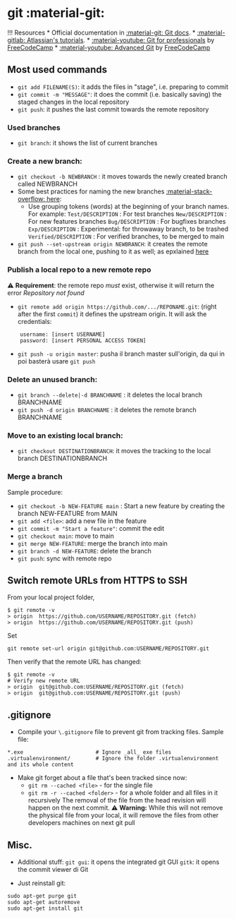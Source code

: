 # git :material-git:

!!! Resources
	* Official documentation in [:material-git: Git docs](https://git-scm.com/docs).
	* [:material-gitlab: Atlassian's tutorials](https://www.atlassian.com/git/tutorials).
	* [:material-youtube: Git for professionals](https://youtu.be/Uszj_k0DGsg) by [FreeCodeCamp](https://www.freecodecamp.org/)
	* [:material-youtube: Advanced Git](https://youtu.be/qsTthZi23VE) by [FreeCodeCamp](https://www.freecodecamp.org/)

## Most used commands

* `git add FILENAME(S)`: it adds the files in "stage", i.e. preparing to commit
* `git commit -m "MESSAGE"`: it does the commit (i.e. basically saving) the staged changes in the local repository 
* `git push`: it pushes the last commit towards the remote repository

### Used branches

* `git branch`: it shows the list of current branches

### Create a new branch:

* `git checkout -b NEWBRANCH` : it moves towards the newly created branch called NEWBRANCH
* Some best practices for naming the new branches [:material-stack-overflow: here](https://stackoverflow.com/questions/273695/what-are-some-examples-of-commonly-used-practices-for-naming-git-branches):
    * Use grouping tokens (words) at the beginning of your branch names. For example: 
		`Test/DESCRIPTION`  : For test branches
		`New/DESCRIPTION`   : For new features branches
		`Bug/DESCRIPTION`	: For bugfixes branches
		`Exp/DESCRIPTION`	: Experimental: for throwaway branch, to be trashed
		`Verified/DESCRIPTION`	: For verified branches, to be merged to main
* `git push --set-upstream origin NEWBRANCH`: it creates the remote branch from the local one, pushing to it as well; as epxlained [here](https://forum.freecodecamp.org/t/push-a-new-local-branch-to-a-remote-git-repository-and-track-it-too/13222)

### Publish a local repo to a new remote repo

:warning: **Requirement**: the remote repo _must_ exist, otherwise it will return the error _Repository not found_

* `git remote add origin https://github.com/.../REPONAME.git`: (right after the first `commit`) it defines the upstream origin. It will ask the credentials:
```
	username: [insert USERNAME]
	password: [insert PERSONAL ACCESS TOKEN]
```
* `git push -u origin master`: pusha il branch master sull'origin, da qui in poi basterà usare `git push`

### Delete an unused branch:

* `git branch --delete|-d BRANCHNAME` : it deletes the local branch BRANCHNAME
* `git push -d origin BRANCHNAME` : it deletes the remote branch BRANCHNAME

### Move to an existing local branch:

* `git checkout DESTINATIONBRANCH`: it moves the tracking to the local branch DESTINATIONBRANCH

### Merge a branch

Sample procedure:

* `git checkout -b NEW-FEATURE main` : Start a new feature by creating the branch NEW-FEATURE from MAIN
* `git add <file>`: add a new file in the feature
* `git commit -m "Start a feature"`: commit the edit
* `git checkout main`: move to main
* `git merge NEW-FEATURE`: merge the branch into main
* `git branch -d NEW-FEATURE`: delete the branch
* `git push`: sync with remote repo

## Switch remote URLs from HTTPS to SSH

From your local project folder,
```
$ git remote -v
> origin  https://github.com/USERNAME/REPOSITORY.git (fetch)
> origin  https://github.com/USERNAME/REPOSITORY.git (push)
```
Set
```
git remote set-url origin git@github.com:USERNAME/REPOSITORY.git
```
Then verify that the remote URL has changed:
```
$ git remote -v
# Verify new remote URL
> origin  git@github.com:USERNAME/REPOSITORY.git (fetch)
> origin  git@github.com:USERNAME/REPOSITORY.git (push)
```

## .gitignore

* Compile your `\.gitignore` file to prevent git from tracking files. Sample file:
```
*.exe						# Ignore _all_ exe files
.virtualenvironment/		# Ignore the folder .virtualenvironment and its whole content
```

* Make git forget about a file that's been tracked since now:
	* `git rm --cached <file>` - for the single file
	* `git rm -r --cached <folder>` - for a whole folder and all files in it recursively
	The removal of the file from the head revision will happen on the next commit.
	:warning: **Warning:** While this will not remove the physical file from your local, it will remove the files from other developers machines on next git pull
  
## Misc.

* Additional stuff:
`git gui`: it opens the integrated git GUI
`gitk`: it opens the commit viewer di Git

* Just reinstall git:
```
sudo apt-get purge git
sudo apt-get autoremove
sudo apt-get install git
```
